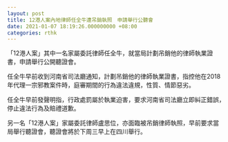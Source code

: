 ```yaml
---
layout: post
title: 12港人案內地律師任全牛遭吊銷執照　申請舉行公聽會
date: 2021-01-07 18:19:26.000000000 +08:00
categories: rthk
---
```


「12港人案」其中一名家屬委託律師任全牛，就當局計劃吊銷他的律師執業證書，申請舉行公開聽證會。

任全牛早前收到河南省司法廳通知，計劃吊銷他的律師執業證書，指控他在2018年代理一宗邪教案件時，庭審期間的行為違法違規，性質、情節惡劣。

任全牛早前發聲明指，行政處罰屬於執業迫害，要求河南省司法廳立即糾正錯誤，停止違法行為及賠禮道歉。

另一名「12港人案」家屬委託律師盧思位，亦面臨被吊銷律師執照，早前要求當局舉行聽證會，聽證會將於下周三早上在四川舉行。
